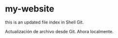 # my-website

this is an updated file index in Shell Git.

Actualización de archivo desde Git. Ahora localmente.
